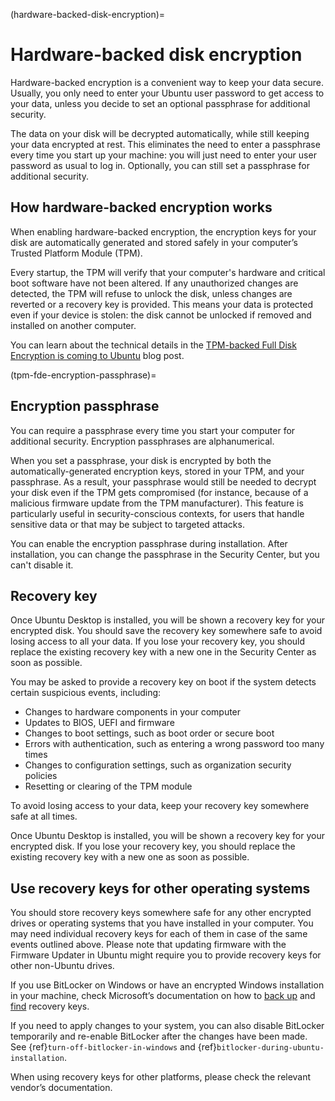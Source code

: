 (hardware-backed-disk-encryption)=
# Hardware-backed disk encryption

Hardware-backed encryption is a convenient way to keep your data secure. Usually, you only need to enter your Ubuntu user password to get access to your data, unless you decide to set an optional passphrase for additional security.

The data on your disk will be decrypted automatically, while still keeping your data encrypted at rest. This eliminates the need to enter a passphrase every time you start up your machine: you will just need to enter your user password as usual to log in. Optionally, you can still set a passphrase for additional security.


## How hardware-backed encryption works

When enabling hardware-backed encryption, the encryption keys for your disk are automatically generated and stored safely in your computer’s Trusted Platform Module (TPM).

Every startup, the TPM will verify that your computer's hardware and critical boot software have not been altered. If any unauthorized changes are detected, the TPM will refuse to unlock the disk, unless changes are reverted or a recovery key is provided. This means your data is protected even if your device is stolen: the disk cannot be unlocked if removed and installed on another computer.

You can learn about the technical details in the [TPM-backed Full Disk Encryption is coming to Ubuntu](https://ubuntu.com/blog/tpm-backed-full-disk-encryption-is-coming-to-ubuntu) blog post.


(tpm-fde-encryption-passphrase)=
## Encryption passphrase

You can require a passphrase every time you start your computer for additional security. Encryption passphrases are alphanumerical.

When you set a passphrase, your disk is encrypted by both the automatically-generated encryption keys, stored in your TPM, and your passphrase. As a result, your passphrase would still be needed to decrypt your disk even if the TPM gets compromised (for instance, because of a malicious firmware update from the TPM manufacturer). This feature is particularly useful in security-conscious contexts, for users that handle sensitive data or that may be subject to targeted attacks.

You can enable the encryption passphrase during installation. After installation, you can change the passphrase in the Security Center, but you can't disable it.


## Recovery key

Once Ubuntu Desktop is installed, you will be shown a recovery key for your encrypted disk. You should save the recovery key somewhere safe to avoid losing access to all your data. If you lose your recovery key, you should replace the existing recovery key with a new one in the Security Center as soon as possible.

You may be asked to provide a recovery key on boot if the system detects certain suspicious events, including:

* Changes to hardware components in your computer
* Updates to BIOS, UEFI and firmware
* Changes to boot settings, such as boot order or secure boot
* Errors with authentication, such as entering a wrong password too many times
* Changes to configuration settings, such as organization security policies
* Resetting or clearing of the TPM module

To avoid losing access to your data, keep your recovery key somewhere safe at all times.

Once Ubuntu Desktop is installed, you will be shown a recovery key for your encrypted disk. If you lose your recovery key, you should replace the existing recovery key with a new one as soon as possible.


## Use recovery keys for other operating systems

You should store recovery keys somewhere safe for any other encrypted drives or operating systems that you have installed in your computer. You may need individual recovery keys for each of them in case of the same events outlined above. Please note that updating firmware with the Firmware Updater in Ubuntu might require you to provide recovery keys for other non-Ubuntu drives.

If you use BitLocker on Windows or have an encrypted Windows installation in your machine, check Microsoft’s documentation on how to [back up](https://support.microsoft.com/en-us/windows/back-up-your-bitlocker-recovery-key-e63607b4-77fb-4ad3-8022-d6dc428fbd0d) and [find](https://support.microsoft.com/en-us/windows/find-your-bitlocker-recovery-key-6b71ad27-0b89-ea08-f143-056f5ab347d6) recovery keys.

If you need to apply changes to your system, you can also disable BitLocker temporarily and re-enable BitLocker after the changes have been made. See {ref}`turn-off-bitlocker-in-windows` and {ref}`bitlocker-during-ubuntu-installation`.

When using recovery keys for other platforms, please check the relevant vendor’s documentation.

